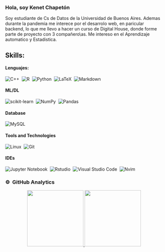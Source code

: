 ### Hola, soy Kenet Chapetón 

Soy estudiante de Cs de Datos de la Universidad de Buenos Aires. Ademas durante la pandemia me interece por el desarrolo web, en paricular backend, lo que me llevo a hacer un curso de Digital House, donde forme parte de proyecto con 3 compañero\as.
Me intereso en el Aprendizaje automatico y Estadistica. 

## Skills: 

#### Lenguajes: 

![C++](https://img.shields.io/badge/C++-%23008080?style=for-the-badge&logo=&logoColor=white)&nbsp;
![R](https://img.shields.io/badge/R-%23008080?style=for-the-badge&logo=R&logoColor=white)&nbsp;
![Python](https://img.shields.io/badge/Python-3776AB?style=for-the-badge&logo=python&logoColor=white)&nbsp;
![LaTeX](https://img.shields.io/badge/latex-%23008080.svg?style=for-the-badge&logo=latex&logoColor=white)&nbsp;
![Markdown](https://img.shields.io/badge/markdown-%23000000.svg?style=for-the-badge&logo=markdown&logoColor=white)

#### ML/DL

![scikit-learn](https://img.shields.io/badge/scikit--learn-%23F7931E.svg?style=for-the-badge&logo=scikit-learn&logoColor=white)&nbsp;
![NumPy](https://img.shields.io/badge/numpy-%23013243.svg?style=for-the-badge&logo=numpy&logoColor=white)&nbsp;
![Pandas](https://img.shields.io/badge/pandas-%23150458.svg?style=for-the-badge&logo=pandas&logoColor=white)&nbsp;

#### Database

![MySQL](https://img.shields.io/badge/MySQL-00000F?style=for-the-badge&logo=mysql&logoColor=white)&nbsp;

#### Tools and Technologies

![Linux](https://img.shields.io/badge/Linux-FCC624?style=for-the-badge&logo=linux&logoColor=black)&nbsp;
![Git](https://img.shields.io/badge/GIT-E44C30?style=for-the-badge&logo=git&logoColor=white)&nbsp;

#### IDEs

![Jupyter Notebook](https://img.shields.io/badge/jupyter-%23FA0F00.svg?style=for-the-badge&logo=jupyter&logoColor=white)&nbsp;
![Rstudio](https://img.shields.io/badge/RStudio-%23F7931E.svg?style=for-the-badge&logo=RStudio&logoColor=white)&nbsp;
![Visual Studio Code](https://img.shields.io/badge/Visual%20Studio%20Code-0078d7.svg?style=for-the-badge&logo=visual-studio-code&logoColor=white)&nbsp;
![Nvim](https://img.shields.io/badge/NVIM-%2311AB00.svg?style=for-the-badge&logo=vim&logoColor=white)&nbsp;

### ⚙️ &nbsp;GitHub Analytics

<p align="center">
<a href="https://github.com/KenetC">
  <img height="180em" src="https://github-readme-stats-eight-theta.vercel.app/api?username=KenetC&show_icons=true&theme=algolia&include_all_commits=true&count_private=true"/>
  <img height="180em" src="https://github-readme-stats-eight-theta.vercel.app/api/top-langs/?username=KenetC&layout=compact&langs_count=8&theme=algolia"/>
</a>
</p>
<!--
**KenetC/KenetC** is a ✨ _special_ ✨ repository because its `README.md` (this file) appears on your GitHub profile.

Here are some ideas to get you started:

- 🔭 I’m currently working on ...
- 🌱 I’m currently learning ...
- 👯 I’m looking to collaborate on ...
- 🤔 I’m looking for help with ...
- 💬 Ask me about ...
- 📫 How to reach me: ...
- 😄 Pronouns: ...
- ⚡ Fun fact: ...
-->
